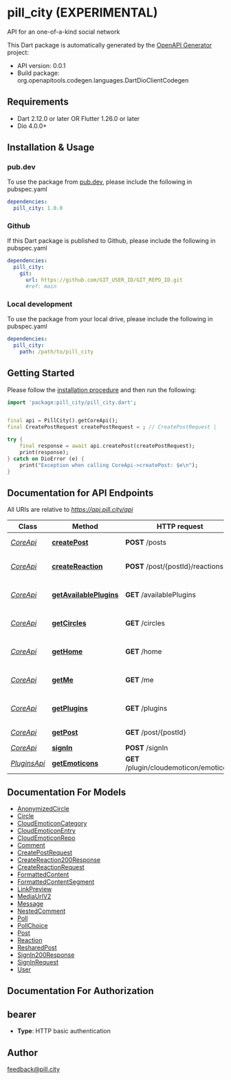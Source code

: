 # pill_city (EXPERIMENTAL)
API for an one-of-a-kind social network

This Dart package is automatically generated by the [OpenAPI Generator](https://openapi-generator.tech) project:

- API version: 0.0.1
- Build package: org.openapitools.codegen.languages.DartDioClientCodegen

## Requirements

* Dart 2.12.0 or later OR Flutter 1.26.0 or later
* Dio 4.0.0+

## Installation & Usage

### pub.dev
To use the package from [pub.dev](https://pub.dev), please include the following in pubspec.yaml
```yaml
dependencies:
  pill_city: 1.0.0
```

### Github
If this Dart package is published to Github, please include the following in pubspec.yaml
```yaml
dependencies:
  pill_city:
    git:
      url: https://github.com/GIT_USER_ID/GIT_REPO_ID.git
      #ref: main
```

### Local development
To use the package from your local drive, please include the following in pubspec.yaml
```yaml
dependencies:
  pill_city:
    path: /path/to/pill_city
```

## Getting Started

Please follow the [installation procedure](#installation--usage) and then run the following:

```dart
import 'package:pill_city/pill_city.dart';


final api = PillCity().getCoreApi();
final CreatePostRequest createPostRequest = ; // CreatePostRequest | 

try {
    final response = await api.createPost(createPostRequest);
    print(response);
} catch on DioError (e) {
    print("Exception when calling CoreApi->createPost: $e\n");
}

```

## Documentation for API Endpoints

All URIs are relative to *https://api.pill.city/api*

Class | Method | HTTP request | Description
------------ | ------------- | ------------- | -------------
[*CoreApi*](doc/CoreApi.md) | [**createPost**](doc/CoreApi.md#createpost) | **POST** /posts | Create a new post
[*CoreApi*](doc/CoreApi.md) | [**createReaction**](doc/CoreApi.md#createreaction) | **POST** /post/{postId}/reactions | Create a reaction to a post
[*CoreApi*](doc/CoreApi.md) | [**getAvailablePlugins**](doc/CoreApi.md#getavailableplugins) | **GET** /availablePlugins | Get all available plugins
[*CoreApi*](doc/CoreApi.md) | [**getCircles**](doc/CoreApi.md#getcircles) | **GET** /circles | Get a user&#39;s circles
[*CoreApi*](doc/CoreApi.md) | [**getHome**](doc/CoreApi.md#gethome) | **GET** /home | Get or poll latest home posts
[*CoreApi*](doc/CoreApi.md) | [**getMe**](doc/CoreApi.md#getme) | **GET** /me | Get the logged in user
[*CoreApi*](doc/CoreApi.md) | [**getPlugins**](doc/CoreApi.md#getplugins) | **GET** /plugins | Get plugins enabled by the user
[*CoreApi*](doc/CoreApi.md) | [**getPost**](doc/CoreApi.md#getpost) | **GET** /post/{postId} | Get a post by its ID
[*CoreApi*](doc/CoreApi.md) | [**signIn**](doc/CoreApi.md#signin) | **POST** /signIn | Sign in
[*PluginsApi*](doc/PluginsApi.md) | [**getEmoticons**](doc/PluginsApi.md#getemoticons) | **GET** /plugin/cloudemoticon/emoticons | Get emoticons


## Documentation For Models

 - [AnonymizedCircle](doc/AnonymizedCircle.md)
 - [Circle](doc/Circle.md)
 - [CloudEmoticonCategory](doc/CloudEmoticonCategory.md)
 - [CloudEmoticonEntry](doc/CloudEmoticonEntry.md)
 - [CloudEmoticonRepo](doc/CloudEmoticonRepo.md)
 - [Comment](doc/Comment.md)
 - [CreatePostRequest](doc/CreatePostRequest.md)
 - [CreateReaction200Response](doc/CreateReaction200Response.md)
 - [CreateReactionRequest](doc/CreateReactionRequest.md)
 - [FormattedContent](doc/FormattedContent.md)
 - [FormattedContentSegment](doc/FormattedContentSegment.md)
 - [LinkPreview](doc/LinkPreview.md)
 - [MediaUrlV2](doc/MediaUrlV2.md)
 - [Message](doc/Message.md)
 - [NestedComment](doc/NestedComment.md)
 - [Poll](doc/Poll.md)
 - [PollChoice](doc/PollChoice.md)
 - [Post](doc/Post.md)
 - [Reaction](doc/Reaction.md)
 - [ResharedPost](doc/ResharedPost.md)
 - [SignIn200Response](doc/SignIn200Response.md)
 - [SignInRequest](doc/SignInRequest.md)
 - [User](doc/User.md)


## Documentation For Authorization


## bearer

- **Type**: HTTP basic authentication


## Author

feedback@pill.city

